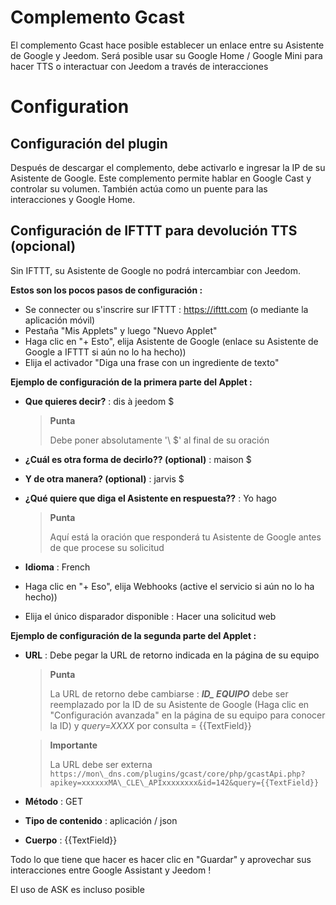 # Complemento Gcast

El complemento Gcast hace posible establecer un enlace entre su Asistente de Google y Jeedom. Será posible usar su Google Home / Google Mini para hacer TTS o interactuar con Jeedom a través de interacciones

# Configuration

## Configuración del plugin

Después de descargar el complemento, debe activarlo e ingresar la IP de su Asistente de Google. Este complemento permite hablar en Google Cast y controlar su volumen. También actúa como un puente para las interacciones y Google Home.

## Configuración de IFTTT para devolución TTS (opcional)

Sin IFTTT, su Asistente de Google no podrá intercambiar con Jeedom.

**Estos son los pocos pasos de configuración :**

-   Se connecter ou s'inscrire sur IFTTT : <https://ifttt.com> (o mediante la aplicación móvil)
-   Pestaña "Mis Applets" y luego "Nuevo Applet"
-   Haga clic en "+ Esto", elija Asistente de Google (enlace su Asistente de Google a IFTTT si aún no lo ha hecho))
-   Elija el activador "Diga una frase con un ingrediente de texto"

**Ejemplo de configuración de la primera parte del Applet :**

-   **Que quieres decir?** : dis à jeedom \$
    > **Punta**
    >
    > Debe poner absolutamente '\ $' al final de su oración

-   **¿Cuál es otra forma de decirlo?? (optional)** : maison \$
-   **Y de otra manera? (optional)** : jarvis \$
-   **¿Qué quiere que diga el Asistente en respuesta??** : Yo hago
    > **Punta**
    >
    > Aquí está la oración que responderá tu Asistente de Google
    > antes de que procese su solicitud

-   **Idioma** : French
-   Haga clic en "+ Eso", elija Webhooks (active el servicio si aún no lo ha hecho))
-   Elija el único disparador disponible : Hacer una solicitud web

**Ejemplo de configuración de la segunda parte del Applet :**

-   **URL** : Debe pegar la URL de retorno indicada en la página de su equipo
    > **Punta**
    >
    > La URL de retorno debe cambiarse : ***ID\_ EQUIPO*** debe ser reemplazado por la ID de su Asistente de Google (Haga clic en "Configuración avanzada" en la página de su equipo para conocer la ID) y *query=XXXX* por consulta = {{TextField}}

    > **Importante**
    >
    > La URL debe ser externa ``https://mon\_dns.com/plugins/gcast/core/php/gcastApi.php?apikey=xxxxxxMA\_CLE\_APIxxxxxxxx&id=142&query={{TextField}}``

-   **Método** : GET
-   **Tipo de contenido** : aplicación / json
-   **Cuerpo** : {{TextField}}

Todo lo que tiene que hacer es hacer clic en "Guardar" y aprovechar sus interacciones entre Google Assistant y Jeedom !

El uso de ASK es incluso posible
